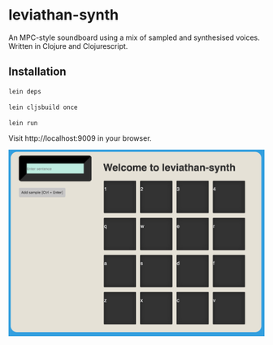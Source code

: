 # leviathan-synth

An MPC-style soundboard using a mix of sampled and synthesised voices.
Written in Clojure and Clojurescript.

## Installation

```sh
lein deps
```

```sh
lein cljsbuild once
```

```sh
lein run
```

Visit http://localhost:9009 in your browser.

![UI](ui.png "Web UI")


